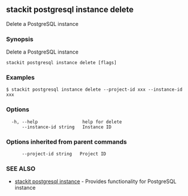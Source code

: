 ## stackit postgresql instance delete

Delete a PostgreSQL instance

### Synopsis

Delete a PostgreSQL instance

```
stackit postgresql instance delete [flags]
```

### Examples

```
$ stackit postgresql instance delete --project-id xxx --instance-id xxx
```

### Options

```
  -h, --help                 help for delete
      --instance-id string   Instance ID
```

### Options inherited from parent commands

```
      --project-id string   Project ID
```

### SEE ALSO

* [stackit postgresql instance](./stackit_postgresql_instance.md)	 - Provides functionality for PostgreSQL instance

